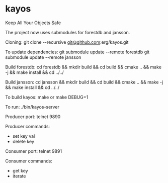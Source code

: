kayos
=====

Keep All Your Objects Safe

The project now uses submodules for forestdb and jansson.

Cloning:
git clone --recursive git@github.com:erg/kayos.git

To update dependencies:
git submodule update --remote forestdb
git submodule update --remote jansson

Build forestdb:
cd forestdb && mkdir build && cd build && cmake .. && make -j && make install && cd ../../

Build jansson:
cd jansson && mkdir build && cd build && cmake .. && make -j && make install && cd ../../

To build kayos:
make
or
make DEBUG=1

To run:
./bin/kayos-server

Producer port:
telnet 9890

Producer commands:
* set key val
* delete key

Consumer port:
telnet 9891

Consumer commands:
* get key
* iterate
